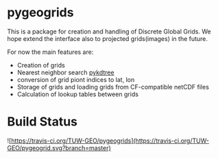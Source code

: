 # pygeogrids #

This is a package for creation and handling of Discrete Global Grids. We hope
extend the interface also to projected grids(images) in the future.

For now the main features are:

- Creation of grids
- Nearest neighbor search [pykdtree](https://github.com/storpipfugl/pykdtree)
- conversion of grid piont indices to lat, lon
- Storage of grids and loading grids from CF-compatible netCDF files
- Calculation of lookup tables between grids

# Build Status

![https://travis-ci.org/TUW-GEO/pygeogrids](https://travis-ci.org/TUW-GEO/pygeogrid.svg?branch=master)
